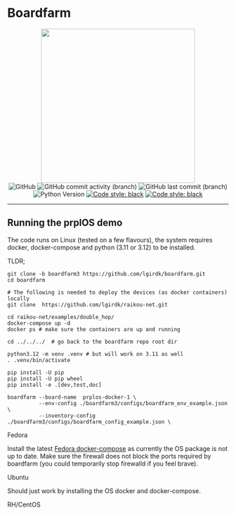 # Boardfarm
<p align=center>
    <img src="BoardFarm.png" width="350"/> <br>
    <img alt="GitHub" src="https://img.shields.io/github/license/lgirdk/boardfarm">
    <img alt="GitHub commit activity (branch)"
    src="https://img.shields.io/github/commit-activity/t/lgirdk/boardfarm/boardfarm3">
    <img alt="GitHub last commit (branch)"
    src="https://img.shields.io/github/last-commit/lgirdk/boardfarm/boardfarm3">
    <img alt="Python Version" src="https://img.shields.io/badge/python-3.11+-blue">
    <a href="https://github.com/psf/black"><img alt="Code style: black"
    src="https://img.shields.io/badge/code%20style-black-000000.svg"></a>
    <a href="https://github.com/astral-sh/ruff"><img alt="Code style: black"
    src="https://img.shields.io/endpoint?url=https://raw.githubusercontent.com/astral-sh/ruff/main/assets/badge/v2.json"></a>
</p> <hr>


## Running the prplOS demo

The code runs on Linux (tested on a few flavours), the system requires docker, docker-compose and python (3.11 or 3.12) to be installed.

TLDR;


```
git clone -b boardfarm3 https://github.com/lgirdk/boardfarm.git
cd boardfarm

# The following is needed to deploy the devices (as docker containers) locally
git clone  https://github.com/lgirdk/raikou-net.git

cd raikou-net/examples/double_hop/
docker-compose up -d
docker ps # make sure the containers are up and running

cd ../../../  # go back to the boardfarm repo root dir

python3.12 -m venv .venv # but will work on 3.11 as well
. .venv/bin/activate

pip install -U pip
pip install -U pip wheel
pip install -e .[dev,test,doc]

boardfarm --board-name  prplos-docker-1 \
          --env-config ./boardfarm3/configs/boardfarm_env_example.json \
          --inventory-config ./boardfarm3/configs/boardfarm_config_example.json \
```
Fedora

Install the latest  [Fedora docker-compose](https://computingforgeeks.com/install-and-use-docker-compose-on-fedora/) as currently the OS package is not up to date.
Make sure the firewall does not block the ports required by boardfarm (you could temporarily stop firewalld if you feel brave).

Ubuntu

Should just work by installing the OS docker and  docker-compose.

RH/CentOS
